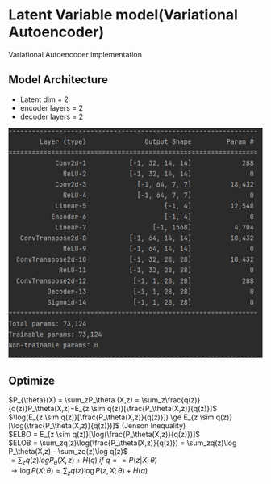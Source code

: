 # Latent Variable model(Variational Autoencoder)
Variational Autoencoder implementation

## Model Architecture
* Latent dim = 2
* encoder layers = 2
* decoder layers = 2

![](./assets/vae.png)

## Optimize
$P_{\theta}(X) = \sum_zP_\theta (X,z) = \sum_z\frac{q(z)}{q(z)}P_\theta(X,z)=E_{z \sim q(z)}[\frac{P_\theta(X,z)}{q(z)}]$   
$\log(E_{z \sim q(z)}[\frac{P_\theta(X,z)}{q(z)}]) \ge E_{z \sim q(z)}[\log(\frac{P_\theta(X,z)}{q(z)})]$ (Jenson Inequality)   
$ELBO = E_{z \sim q(z)}[\log(\frac{P_\theta(X,z)}{q(z)})]$   
$ELOB = \sum_zq(z)\log(\frac{P_\theta(X,z)}{q(z)}) = \sum_zq(z)\log P_\theta(X,z) - \sum_zq(z)\log q(z)$   
$= \sum_zq(z)log P_\theta(X,z) + H(q)$
$if\ q == P(z|X; \theta)$   
$\to \log P(X;\theta) = \sum_zq(z)\log P(z, X;\theta) + H(q)$   